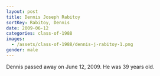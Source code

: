 ```yaml
---
layout: post
title: Dennis Joseph Rabitoy
sortKey: Rabitoy, Dennis
date: 2009-06-12
categories: class-of-1988
images:
  - /assets/class-of-1988/dennis-j-rabitoy-1.png
gender: male
---
```

Dennis passed away on June 12, 2009.  He was 39 years old.

